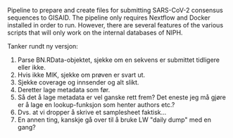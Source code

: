 Pipeline to prepare and create files for submitting SARS-CoV-2 consensus sequences to GISAID. The pipeline only requires Nextflow and Docker installed in order to run. However, there are several features of the various scripts that will only work on the internal databases of NIPH. 

Tanker rundt ny versjon:

1. Parse BN.RData-objektet, sjekke om en sekvens er submittet tidligere eller ikke.
2. Hvis ikke MIK, sjekke om prøven er svart ut. 
3. Sjekke coverage og innsender og alt slikt. 
4. Deretter lage metadata som før. 
5. Så det å lage metadata er vel ganske rett frem? Det eneste jeg må gjøre er å lage en lookup-funksjon som henter authors etc.?
6. Dvs. at vi dropper å skrive et samplesheet faktisk...
7. En annen ting, kanskje gå over til å bruke LW "daily dump" med en gang?
